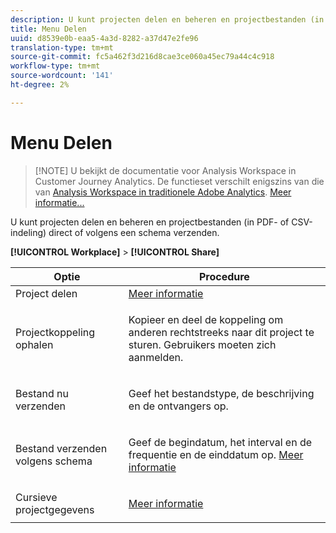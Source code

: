 ```yaml
---
description: U kunt projecten delen en beheren en projectbestanden (in PDF- of CSV-indeling) direct of volgens een schema verzenden.
title: Menu Delen
uuid: d8539e0b-eaa5-4a3d-8282-a37d47e2fe96
translation-type: tm+mt
source-git-commit: fc5a462f3d216d8cae3ce060a45ec79a44c4c918
workflow-type: tm+mt
source-wordcount: '141'
ht-degree: 2%

---
```



# Menu Delen

>[!NOTE] U bekijkt de documentatie voor Analysis Workspace in Customer Journey Analytics. De functieset verschilt enigszins van die van [Analysis Workspace in traditionele Adobe Analytics](https://docs.adobe.com/content/help/en/analytics/analyze/analysis-workspace/home.html). [Meer informatie...](/help/getting-started/cja-aa.md)

U kunt projecten delen en beheren en projectbestanden (in PDF- of CSV-indeling) direct of volgens een schema verzenden.

**[!UICONTROL Workplace]** > **[!UICONTROL Share]**

<table id="table_5104A6D817E94A268BBDD47C5C8BB26E"> 
 <thead> 
  <tr> 
   <th colname="col1" class="entry"> Optie </th> 
   <th colname="col2" class="entry"> Procedure </th> 
  </tr>
 </thead>
 <tbody> 
  <tr> 
   <td colname="col1"> Project delen </td> 
   <td colname="col2"><a href="/help/analysis-workspace/curate-share/share-projects.md"  > Meer informatie</a> </td> 
  </tr> 
  <tr> 
   <td colname="col1"> Projectkoppeling ophalen </td> 
   <td colname="col2"> <p>Kopieer en deel de koppeling om anderen rechtstreeks naar dit project te sturen. Gebruikers moeten zich aanmelden. </p> </td> 
  </tr> 
  <tr> 
   <td colname="col1"> Bestand nu verzenden </td> 
   <td colname="col2"> <p>Geef het bestandstype, de beschrijving en de ontvangers op. </p> </td> 
  </tr> 
  <tr> 
   <td colname="col1"> Bestand verzenden volgens schema </td> 
   <td colname="col2"> <p>Geef de begindatum, het interval en de frequentie en de einddatum op. <a href="/help/analysis-workspace/curate-share/schedule-projects.md"  > Meer informatie</a> </p> </td> 
  </tr> 
  <tr> 
   <td colname="col1"> Cursieve projectgegevens </td> 
   <td colname="col2"> <p><a href="/help/analysis-workspace/curate-share/curate.md"  > Meer informatie</a> </p> </td> 
  </tr> 
 </tbody> 
</table>

